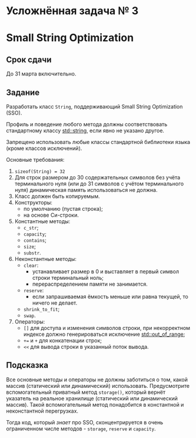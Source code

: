 # Усложнённая задача № 3
# Small String Optimization

## Срок сдачи

До 31 марта включительно.



## Задание

Разработать класс `String`, поддерживающий Small String Optimization (SSO).

Профиль и поведение любого метода должны соответствовать стандартному классу
[std::string](https://en.cppreference.com/w/cpp/string/basic_string),
если явно не указано другое.

Запрещено использовать любые классы стандартной библиотеки языка (кроме классов исключений).

Основные требования:

1. `sizeof(String) = 32`
1. Для строк размером до 30 содержательных символов без учёта терминального нуля
   (или до 31 символов с учётом терминального нуля) динамическая память использоваться не должна.
1. Класс должен быть копируемым.
1. Конструкторы:
   - по умолчанию (пустая строка);
   - на основе Си-строки.
1. Константные методы:
   - `c_str`;
   - `capacity`;
   - `contains`;
   - `size`;
   - `substr`.
1. Неконстантные методы:
   - `clear`:
     - устанавливает размер в 0 и выставляет в первый символ строки терминальный ноль;
     - перераспределением памяти не занимается.
   - `reserve`:
     - если запрашиваемая ёмкость меньше или равна текущей, то ничего не делает.
   - `shrink_to_fit`;
   - `swap`.
1. Операторы:
   - `[]` для доступа и изменения символов строки,
     при некорректном индексе должно генерироваться исключение
     [std::out_of_range](https://en.cppreference.com/w/cpp/error/out_of_range);
   - `+=` и `+` для конкатенации строк;
   - `<<` для вывода строки в указанный поток вывода.



## Подсказка

Все основные методы и операторы не должны заботиться о том, какой массив (статический или динамический) использовать.
Предусмотрите вспомогательный приватный метод `storage()`, который вернёт указатель на реальное хранилище (статический или динамический массив). Такой вспомогательный метод понадобится в константной и неконстантной перегрузках.

Тогда код, который *знает* про SSO, сконцентрируется в очень ограниченном числе методов -
`storage`, `reserve` и `capacity`.
